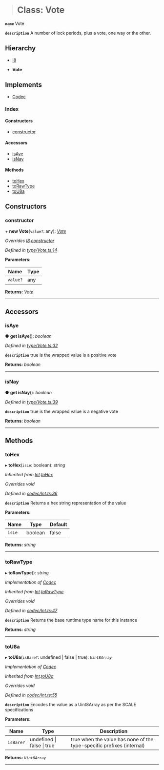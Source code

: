 > # Class: Vote

**`name`** Vote

**`description`** 
A number of lock periods, plus a vote, one way or the other.

## Hierarchy

  * [I8](_primitive_i8_.i8.md)

  * **Vote**

## Implements

* [Codec](../interfaces/_types_.codec.md)

### Index

#### Constructors

* [constructor](_type_vote_.vote.md#constructor)

#### Accessors

* [isAye](_type_vote_.vote.md#isaye)
* [isNay](_type_vote_.vote.md#isnay)

#### Methods

* [toHex](_type_vote_.vote.md#tohex)
* [toRawType](_type_vote_.vote.md#torawtype)
* [toU8a](_type_vote_.vote.md#tou8a)

## Constructors

###  constructor

\+ **new Vote**(`value?`: any): *[Vote](_type_vote_.vote.md)*

*Overrides [I8](_primitive_i8_.i8.md).[constructor](_primitive_i8_.i8.md#constructor)*

*Defined in [type/Vote.ts:14](https://github.com/polkadot-js/api/blob/68b07eb/packages/types/src/type/Vote.ts#L14)*

**Parameters:**

Name | Type |
------ | ------ |
`value?` | any |

**Returns:** *[Vote](_type_vote_.vote.md)*

___

## Accessors

###  isAye

● **get isAye**(): *boolean*

*Defined in [type/Vote.ts:32](https://github.com/polkadot-js/api/blob/68b07eb/packages/types/src/type/Vote.ts#L32)*

**`description`** true is the wrapped value is a positive vote

**Returns:** *boolean*

___

###  isNay

● **get isNay**(): *boolean*

*Defined in [type/Vote.ts:39](https://github.com/polkadot-js/api/blob/68b07eb/packages/types/src/type/Vote.ts#L39)*

**`description`** true is the wrapped value is a negative vote

**Returns:** *boolean*

___

## Methods

###  toHex

▸ **toHex**(`isLe`: boolean): *string*

*Inherited from [Int](_codec_int_.int.md).[toHex](_codec_int_.int.md#tohex)*

*Overrides void*

*Defined in [codec/Int.ts:36](https://github.com/polkadot-js/api/blob/68b07eb/packages/types/src/codec/Int.ts#L36)*

**`description`** Returns a hex string representation of the value

**Parameters:**

Name | Type | Default |
------ | ------ | ------ |
`isLe` | boolean | false |

**Returns:** *string*

___

###  toRawType

▸ **toRawType**(): *string*

*Implementation of [Codec](../interfaces/_types_.codec.md)*

*Inherited from [Int](_codec_int_.int.md).[toRawType](_codec_int_.int.md#torawtype)*

*Overrides void*

*Defined in [codec/Int.ts:47](https://github.com/polkadot-js/api/blob/68b07eb/packages/types/src/codec/Int.ts#L47)*

**`description`** Returns the base runtime type name for this instance

**Returns:** *string*

___

###  toU8a

▸ **toU8a**(`isBare?`: undefined | false | true): *`Uint8Array`*

*Implementation of [Codec](../interfaces/_types_.codec.md)*

*Inherited from [Int](_codec_int_.int.md).[toU8a](_codec_int_.int.md#tou8a)*

*Overrides void*

*Defined in [codec/Int.ts:55](https://github.com/polkadot-js/api/blob/68b07eb/packages/types/src/codec/Int.ts#L55)*

**`description`** Encodes the value as a Uint8Array as per the SCALE specifications

**Parameters:**

Name | Type | Description |
------ | ------ | ------ |
`isBare?` | undefined \| false \| true | true when the value has none of the type-specific prefixes (internal)  |

**Returns:** *`Uint8Array`*

___